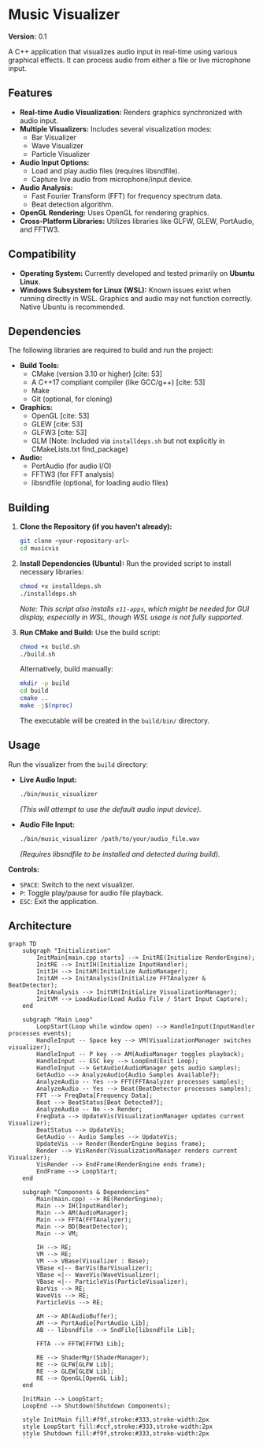 # Music Visualizer

**Version:** 0.1

A C++ application that visualizes audio input in real-time using various graphical effects. It can process audio from either a file or live microphone input.

## Features

* **Real-time Audio Visualization:** Renders graphics synchronized with audio input.
* **Multiple Visualizers:** Includes several visualization modes:
    * Bar Visualizer
    * Wave Visualizer
    * Particle Visualizer
* **Audio Input Options:**
    * Load and play audio files (requires libsndfile).
    * Capture live audio from microphone/input device.
* **Audio Analysis:**
    * Fast Fourier Transform (FFT) for frequency spectrum data.
    * Beat detection algorithm.
* **OpenGL Rendering:** Uses OpenGL for rendering graphics.
* **Cross-Platform Libraries:** Utilizes libraries like GLFW, GLEW, PortAudio, and FFTW3.

## Compatibility

* **Operating System:** Currently developed and tested primarily on **Ubuntu Linux**.
* **Windows Subsystem for Linux (WSL):** Known issues exist when running directly in WSL. Graphics and audio may not function correctly. Native Ubuntu is recommended.

## Dependencies

The following libraries are required to build and run the project:

* **Build Tools:**
    * CMake (version 3.10 or higher) [cite: 53]
    * A C++17 compliant compiler (like GCC/g++) [cite: 53]
    * Make
    * Git (optional, for cloning)
* **Graphics:**
    * OpenGL [cite: 53]
    * GLEW [cite: 53]
    * GLFW3 [cite: 53]
    * GLM (Note: Included via `installdeps.sh` but not explicitly in CMakeLists.txt find_package)
* **Audio:**
    * PortAudio (for audio I/O)
    * FFTW3 (for FFT analysis)
    * libsndfile (optional, for loading audio files)

## Building

1.  **Clone the Repository (if you haven't already):**
    ```bash
    git clone <your-repository-url>
    cd musicvis
    ```

2.  **Install Dependencies (Ubuntu):**
    Run the provided script to install necessary libraries:
    ```bash
    chmod +x installdeps.sh
    ./installdeps.sh
    ```
    *Note: This script also installs `x11-apps`, which might be needed for GUI display, especially in WSL, though WSL usage is not fully supported.*

3.  **Run CMake and Build:**
    Use the build script:
    ```bash
    chmod +x build.sh
    ./build.sh
    ```
    Alternatively, build manually:
    ```bash
    mkdir -p build
    cd build
    cmake ..
    make -j$(nproc)
    ```
    The executable will be created in the `build/bin/` directory.

## Usage

Run the visualizer from the `build` directory:

* **Live Audio Input:**
    ```bash
    ./bin/music_visualizer
    ```
    *(This will attempt to use the default audio input device).*

* **Audio File Input:**
    ```bash
    ./bin/music_visualizer /path/to/your/audio_file.wav
    ```
    *(Requires libsndfile to be installed and detected during build).*

**Controls:**

* `SPACE`: Switch to the next visualizer.
* `P`: Toggle play/pause for audio file playback.
* `ESC`: Exit the application.

## Architecture

```mermaid
graph TD
    subgraph "Initialization"
        InitMain[main.cpp starts] --> InitRE(Initialize RenderEngine);
        InitRE --> InitIH(Initialize InputHandler);
        InitIH --> InitAM(Initialize AudioManager);
        InitAM --> InitAnalysis(Initialize FFTAnalyzer & BeatDetector);
        InitAnalysis --> InitVM(Initialize VisualizationManager);
        InitVM --> LoadAudio(Load Audio File / Start Input Capture);
    end

    subgraph "Main Loop"
        LoopStart(Loop while window open) --> HandleInput(InputHandler processes events);
        HandleInput -- Space key --> VM(VisualizationManager switches visualizer);
        HandleInput -- P key --> AM(AudioManager toggles playback);
        HandleInput -- ESC key --> LoopEnd(Exit Loop);
        HandleInput --> GetAudio(AudioManager gets audio samples);
        GetAudio --> AnalyzeAudio{Audio Samples Available?};
        AnalyzeAudio -- Yes --> FFT(FFTAnalyzer processes samples);
        AnalyzeAudio -- Yes --> Beat(BeatDetector processes samples);
        FFT --> FreqData[Frequency Data];
        Beat --> BeatStatus[Beat Detected?];
        AnalyzeAudio -- No --> Render;
        FreqData --> UpdateVis(VisualizationManager updates current Visualizer);
        BeatStatus --> UpdateVis;
        GetAudio -- Audio Samples --> UpdateVis;
        UpdateVis --> Render(RenderEngine begins frame);
        Render --> VisRender(VisualizationManager renders current Visualizer);
        VisRender --> EndFrame(RenderEngine ends frame);
        EndFrame --> LoopStart;
    end

    subgraph "Components & Dependencies"
        Main(main.cpp) --> RE(RenderEngine);
        Main --> IH(InputHandler);
        Main --> AM(AudioManager);
        Main --> FFTA(FFTAnalyzer);
        Main --> BD(BeatDetector);
        Main --> VM;

        IH --> RE;
        VM --> RE;
        VM --> VBase(Visualizer : Base);
        VBase <|-- BarVis(BarVisualizer);
        VBase <|-- WaveVis(WaveVisualizer);
        VBase <|-- ParticleVis(ParticleVisualizer);
        BarVis --> RE;
        WaveVis --> RE;
        ParticleVis --> RE;

        AM --> AB(AudioBuffer);
        AM --> PortAudio[PortAudio Lib];
        AB -- libsndfile --> SndFile[libsndfile Lib];

        FFTA --> FFTW[FFTW3 Lib];

        RE --> ShaderMgr(ShaderManager);
        RE --> GLFW[GLFW Lib];
        RE --> GLEW[GLEW Lib];
        RE --> OpenGL[OpenGL Lib];
    end

    InitMain --> LoopStart;
    LoopEnd --> Shutdown(Shutdown Components);

    style InitMain fill:#f9f,stroke:#333,stroke-width:2px
    style LoopStart fill:#ccf,stroke:#333,stroke-width:2px
    style Shutdown fill:#f9f,stroke:#333,stroke-width:2px
    ```